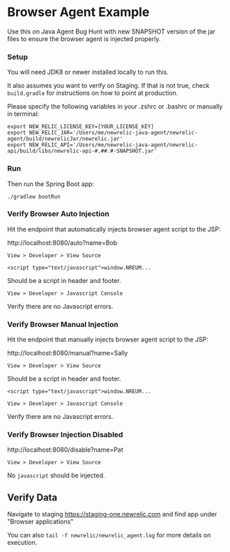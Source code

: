 Browser Agent Example
=====================

Use this on Java Agent Bug Hunt with new SNAPSHOT version of the jar files to
ensure the browser agent is injected properly.

### Setup
You will need JDK8 or newer installed locally to run this.

It also assumes you want to verify on Staging.  If that is not true, check
`build.gradle` for instructions on how to point at production.

Please specify the following variables in your .zshrc or .bashrc or manually in terminal:

```
export NEW_RELIC_LICENSE_KEY=[YOUR_LICENSE_KEY]
export NEW_RELIC_JAR='/Users/me/newrelic-java-agent/newrelic-agent/build/newrelicJar/newrelic.jar'
export NEW_RELIC_API='/Users/me/newrelic-java-agent/newrelic-api/build/libs/newrelic-api-#.##.#-SNAPSHOT.jar'
```

### Run

Then run the Spring Boot app:

`./gradlew bootRun`

### Verify Browser Auto Injection

Hit the endpoint that automatically injects browser agent script to the JSP:

http://localhost:8080/auto?name=Bob

`View > Developer > View Source`

`<script type="text/javascript">window.NREUM...`

Should be a script in header and footer.

`View > Developer > Javascript Console`

Verify there are no Javascript errors.

### Verify Browser Manual Injection

Hit the endpoint that manually injects browser agent script to the JSP:

http://localhost:8080/manual?name=Sally

`View > Developer > View Source`

Should be a script in header and footer.

`<script type="text/javascript">window.NREUM...`

`View > Developer > Javascript Console`

Verify there are no Javascript errors.

### Verify Browser Injection Disabled

http://localhost:8080/disable?name=Pat

`View > Developer > View Source`

No `javascript` should be injected.

## Verify Data

Navigate to staging https://staging-one.newrelic.com and find app under "Browser applications"

You can also `tail -f newrelic/newrelic_agent.log` for more details on execution.
